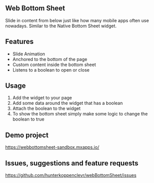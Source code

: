 ## Web Bottom Sheet
Slide in content from below just like how many mobile apps often use nowadays. Similar to the Native Bottom Sheet widget.

## Features
- Slide Animation
- Anchored to the bottom of the page
- Custom content inside the bottom sheet
- Listens to a boolean to open or close

## Usage
1. Add the widget to your page
2. Add some data around the widget that has a boolean
3. Attach the boolean to the widget
4. To show the bottom sheet simply make some logic to change the boolean to true

## Demo project
https://webbottomsheet-sandbox.mxapps.io/

## Issues, suggestions and feature requests
https://github.com/hunterkoppenclevr/webBottomSheet/issues
